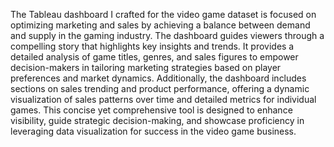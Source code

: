 The Tableau dashboard I crafted for the video game dataset is focused on optimizing marketing and sales by achieving a balance between demand and supply in the gaming industry. The dashboard guides viewers through a compelling story that highlights key insights and trends. It provides a detailed analysis of game titles, genres, and sales figures to empower decision-makers in tailoring marketing strategies based on player preferences and market dynamics. Additionally, the dashboard includes sections on sales trending and product performance, offering a dynamic visualization of sales patterns over time and detailed metrics for individual games. This concise yet comprehensive tool is designed to enhance visibility, guide strategic decision-making, and showcase proficiency in leveraging data visualization for success in the video game business.
